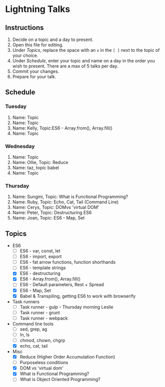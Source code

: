 # Lightning Talks

## Instructions

1. Decide on a topic and a day to present.
2. Open this file for editing.
3. Under _Topics_, replace the space with an `x` in the `[ ]` next to the topic of your choice.
4. Under _Schedule_, enter your topic and name on a day in the order you wish to present. There are a max of 5 talks per day.
5. Commit your changes.
6. Prepare for your talk.


## Schedule

### Tuesday

1. Name: Topic
2. Name: Topic
3. Name: Kelly, Topic:ES6 - Array.from(), Array.fill()
4. Name: Topic


### Wednesday

1. Name: Topic
2. Name: Ollie, Topic: Reduce
3. Name: taz, topic babel
4. Name: Topic

### Thursday

1. Name: Sungmi, Topic: What is Functional Programming?
2. Name: Ruby, Topic: Echo, Cat, Tail (Command Line)
3. Name: Cerys, Topic: DOMvs 'virtual DOM'
4. Name: Peter, Topic: Destructuring ES6
5. Name: Joan, Topic: ES6 - Map, Set


## Topics

* ES6
  * [ ] ES6 - var, const, let
  * [ ] ES6 - import, export
  * [ ] ES6 - fat arrow functions, function shorthands
  * [ ] ES6 - template strings
  * [x] ES6 - destructuring
  * [x] ES6 - Array.from(), Array.fill()
  * [ ] ES6 - Default parameters, Rest + Spread
  * [x] ES6 - Map, Set
  * [x] Babel & Transpiling, getting ES6 to work with browserify

* Task runners
  * [ ] Task runner - gulp - Thursday morning Leslie
  * [ ] Task runner - grunt
  * [ ] Task runner - webpack

* Command line tools
  * [ ] sed, grep, ag
  * [ ] ln, ls
  * [ ] chmod, chown, chgrp
  * [x] echo, cat, tail

* Misc
  * [x] Reduce (Higher Order Accumulation Function)
  * [ ] Purposeless conditions
  * [x] DOM vs 'virtual dom'
  * [x] What is Functional Programming?
  * [ ] What is Object Oriented Programming?
